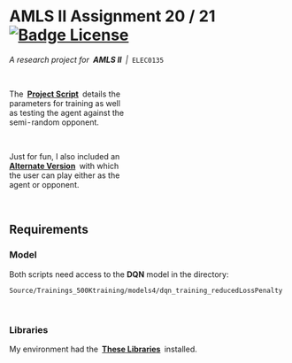 
# AMLS II Assignment 20 / 21 [![Badge License]][License]
*A research project for **AMLS II** |* `ELEC0135`

<br>

The **[Project Script]** details the <br>
parameters for training as well <br>
as testing the agent against the <br>
semi - random opponent.

<br>

Just for fun, I also included an <br>
**[Alternate Version]** with which <br>
the user can play either as the <br>
agent or opponent.

<br>

## Requirements

### Model

Both scripts need access to the **DQN** model in the directory:

`Source/Trainings_500Ktraining/models4/dqn_training_reducedLossPenalty`

<br>

### Libraries

My environment had the **[These Libraries]** installed.


<!----------------------------------------------------------------------------->

[Badge License]: https://img.shields.io/badge/License-Unknown-darkgray

[Project Script]: Source/connect4_submission.ipynb
[Alternate Version]: Source/connect4_PlayTheAgent.ipynb
[These Libraries]: Libraries.yaml

[License]: #